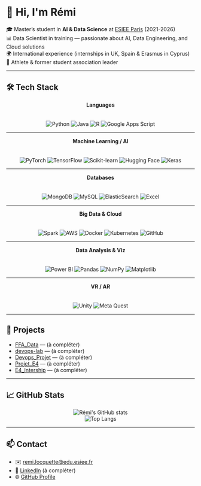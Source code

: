 # 👋 Hi, I'm Rémi

🎓 Master’s student in **AI & Data Science** at [ESIEE Paris](https://www.esiee.fr/en) (2021-2026)  
📊 Data Scientist in training — passionate about AI, Data Engineering, and Cloud solutions  
🌍 International experience (internships in UK, Spain & Erasmus in Cyprus)  
🏃 Athlete & former student association leader  

---

## 🛠 Tech Stack

<div align="center">

**Languages**  
<br>  
![Python](https://img.shields.io/badge/Python-3776AB?style=for-the-badge&logo=python&logoColor=white)
![Java](https://img.shields.io/badge/Java-007396?style=for-the-badge&logo=java&logoColor=white)
![R](https://img.shields.io/badge/R-276DC3?style=for-the-badge&logo=r&logoColor=white)
![Google Apps Script](https://img.shields.io/badge/Google%20Apps%20Script-4285F4?style=for-the-badge&logo=google&logoColor=white)

---

**Machine Learning / AI**  
<br>  
![PyTorch](https://img.shields.io/badge/PyTorch-EE4C2C?style=for-the-badge&logo=pytorch&logoColor=white)
![TensorFlow](https://img.shields.io/badge/TensorFlow-FF6F00?style=for-the-badge&logo=tensorflow&logoColor=white)
![Scikit-learn](https://img.shields.io/badge/Scikit--learn-F7931E?style=for-the-badge&logo=scikit-learn&logoColor=white)
![Hugging Face](https://img.shields.io/badge/HuggingFace-FFD21E?style=for-the-badge&logo=huggingface&logoColor=black)
![Keras](https://img.shields.io/badge/Keras-D00000?style=for-the-badge&logo=keras&logoColor=white)

---

**Databases**  
<br>  
![MongoDB](https://img.shields.io/badge/MongoDB-47A248?style=for-the-badge&logo=mongodb&logoColor=white)
![MySQL](https://img.shields.io/badge/MySQL-4479A1?style=for-the-badge&logo=mysql&logoColor=white)
![ElasticSearch](https://img.shields.io/badge/Elasticsearch-005571?style=for-the-badge&logo=elasticsearch&logoColor=white)
![Excel](https://img.shields.io/badge/Excel-217346?style=for-the-badge&logo=microsoft-excel&logoColor=white)

---

**Big Data & Cloud**  
<br>  
![Spark](https://img.shields.io/badge/Apache%20Spark-E25A1C?style=for-the-badge&logo=apachespark&logoColor=white)
![AWS](https://img.shields.io/badge/AWS-232F3E?style=for-the-badge&logo=amazon-aws&logoColor=white)
![Docker](https://img.shields.io/badge/Docker-2496ED?style=for-the-badge&logo=docker&logoColor=white)
![Kubernetes](https://img.shields.io/badge/Kubernetes-326CE5?style=for-the-badge&logo=kubernetes&logoColor=white)
![GitHub](https://img.shields.io/badge/GitHub-181717?style=for-the-badge&logo=github&logoColor=white)

---

**Data Analysis & Viz**  
<br>  
![Power BI](https://img.shields.io/badge/PowerBI-F2C811?style=for-the-badge&logo=power-bi&logoColor=black)
![Pandas](https://img.shields.io/badge/Pandas-150458?style=for-the-badge&logo=pandas&logoColor=white)
![NumPy](https://img.shields.io/badge/Numpy-013243?style=for-the-badge&logo=numpy&logoColor=white)
![Matplotlib](https://img.shields.io/badge/Matplotlib-11557c?style=for-the-badge&logo=matplotlib&logoColor=white)

---

**VR / AR**  
<br>  
![Unity](https://img.shields.io/badge/Unity-000000?style=for-the-badge&logo=unity&logoColor=white)
![Meta Quest](https://img.shields.io/badge/Meta%20Quest-0467DF?style=for-the-badge&logo=oculus&logoColor=white)

</div>

---

## 🚀 Projects

- [FFA_Data](https://github.com/TrotiRemi/FFA_Data) — (à compléter)  
- [devops-lab](https://github.com/TrotiRemi/devops-lab) — (à compléter)  
- [Devops_Projet](https://github.com/TrotiRemi/Devops_Projet) — (à compléter)  
- [Projet_E4](https://github.com/TrotiRemi/Projet_E4) — (à compléter)  
- [E4_Intership](https://github.com/TrotiRemi/E4_Intership) — (à compléter)  

---

## 📈 GitHub Stats

<div align="center">

![Rémi's GitHub stats](https://github-readme-stats.vercel.app/api?username=TrotiRemi&show_icons=true&theme=dark)  
![Top Langs](https://github-readme-stats.vercel.app/api/top-langs/?username=TrotiRemi&layout=compact&theme=dark)

</div>

---

## 📫 Contact

- ✉️ remi.locquette@edu.esiee.fr  
- 🔗 [LinkedIn](https://www.linkedin.com/) (à compléter)  
- 🌐 [GitHub Profile](https://github.com/TrotiRemi)  
